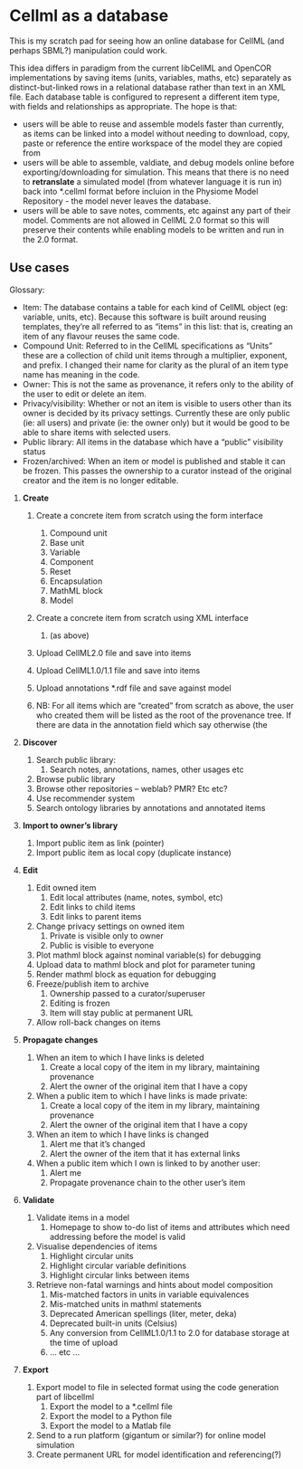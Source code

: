 # Cellml as a database
 
This is my scratch pad for seeing how an online database for CellML (and perhaps SBML?) manipulation could work.  

This idea differs in paradigm from the current libCellML and OpenCOR implementations by saving items (units, variables, maths, etc) separately as distinct-but-linked rows in a relational database rather than text in an XML file.  Each database table is configured to represent a different item type, with fields and relationships as appropriate.  The hope is that:
- users will be able to reuse and assemble models faster than currently, as items can be linked into a model without needing to download, copy, paste or reference the entire workspace of the model they are copied from 
- users will be able to assemble, valdiate, and debug models online before exporting/downloading for simulation.  This means that there is no need to **retranslate** a simulated model (from whatever language it is run in) back into *.cellml format before incluion in the Physiome Model Repository - the model never leaves the database.
- users will be able to save notes, comments, etc against any part of their model.  Comments are not allowed in CellML 2.0 format so this will preserve their contents while enabling models to be written and run in the 2.0 format.


## Use cases

Glossary:
-	Item: The database contains a table for each kind of CellML object (eg: variable, units, etc).  Because this software is built around reusing templates, they’re all referred to as “items” in this list: that is, creating an item of any flavour reuses the same code.
-	Compound Unit: Referred to in the CellML specifications as “Units” these are a collection of child unit items through a multiplier, exponent, and prefix.  I changed their name for clarity as the plural of an item type name has meaning in the code.
-	Owner: This is not the same as provenance, it refers only to the ability of the user to edit or delete an item.
-	Privacy/visibility: Whether or not an item is visible to users other than its owner is decided by its privacy settings.  Currently these are only public (ie: all users) and private (ie: the owner only) but it would be good to be able to share items with selected users.
-	Public library:  All items in the database which have a “public” visibility status
-	Frozen/archived:  When an item or model is published and stable it can be frozen.  This passes the ownership to a curator instead of the original creator and the item is no longer editable.

1.	**Create**
    1.	Create a concrete item from scratch using the form interface
        1.	Compound unit
        2.	Base unit
        3.	Variable
        4.	Component
        5.	Reset
        6.	Encapsulation
        7.	MathML block
        8.	Model
    2.	Create a concrete item from scratch using XML interface
        1.	(as above)
    3.	Upload CellML2.0 file and save into items
    4.	Upload CellML1.0/1.1 file and save into items
    5.	Upload annotations *.rdf file and save against model

    6.	NB: For all items which are “created” from scratch as above, the user who created them will be listed as the root of the provenance tree.  If there are data in the annotation field which say otherwise (the 


2.	**Discover**
    1.	Search public library:
        1.	Search notes, annotations, names, other usages etc
    2.	Browse public library
    3.	Browse other repositories – weblab? PMR? Etc etc?
    4.	Use recommender system
    5.	Search ontology libraries by annotations and annotated items

3.	**Import to owner’s library**
    1.	Import public item as link (pointer)
    2.	Import public item as local copy (duplicate instance)

4.	**Edit**
    1.	Edit owned item
        1.	Edit local attributes (name, notes, symbol, etc)
        2.	Edit links to child items
        3.	Edit links to parent items
    2.	Change privacy settings on owned item
        1.	Private is visible only to owner
        2.	Public is visible to everyone
    3.	Plot mathml block against nominal variable(s) for debugging
    4.	Upload data to mathml block and plot for parameter tuning
    5.	Render mathml block as equation for debugging
    6.	Freeze/publish item to archive
        1.	Ownership passed to a curator/superuser
        2.	Editing is frozen
        3.	Item will stay public at permanent URL
    7. Allow roll-back changes on items

5.	**Propagate changes**
    1.	When an item to which I have links is deleted
        1.	Create a local copy of the item in my library, maintaining provenance
        2.	Alert the owner of the original item that I have a copy
    2.	When a public item to which I have links is made private:
        1.	Create a local copy of the item in my library, maintaining provenance
        2.	Alert the owner of the original item that I have a copy
    3.	When an item to which I have links is changed
        1.	Alert me that it’s changed
        2.	Alert the owner of the item that it has external links
    4.	When a public item which I own is linked to by another user:
        1.	Alert me
        2.	Propagate provenance chain to the other user’s item


6.	**Validate**
    1.	Validate items in a model 
        1.	Homepage to show to-do list of items and attributes which need addressing before the model is valid
    2.	Visualise dependencies of items 
        1.	Highlight circular units
        2.	Highlight circular variable definitions
        3.	Highlight circular links between items
    3.	Retrieve non-fatal warnings and hints about model composition
        1.	Mis-matched factors in units in variable equivalences
        2.	Mis-matched units in mathml statements
        3.	Deprecated American spellings (liter, meter, deka)
        4.	Deprecated built-in units (Celsius)
        5.	Any conversion from CellML1.0/1.1 to 2.0 for database storage at the time of upload
        6.	… etc … 


7.	**Export**
    1.	Export model to file in selected format using the code generation part of libcellml
        1. Export the model to a *.cellml file
        2. Export the model to a Python file
        3. Export the model to a Matlab file
    2.	Send to a run platform (gigantum or similar?) for online model simulation
    3.	Create permanent URL for model identification and referencing(?)

  

